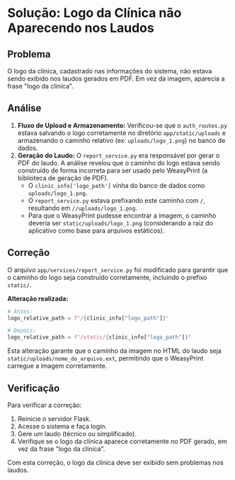 # Solução: Logo da Clínica não Aparecendo nos Laudos

## Problema
O logo da clínica, cadastrado nas informações do sistema, não estava sendo exibido nos laudos gerados em PDF. Em vez da imagem, aparecia a frase "logo da clinica".

## Análise
1.  **Fluxo de Upload e Armazenamento:** Verificou-se que o `auth_routes.py` estava salvando o logo corretamente no diretório `app/static/uploads` e armazenando o caminho relativo (ex: `uploads/logo_1.png`) no banco de dados.
2.  **Geração do Laudo:** O `report_service.py` era responsável por gerar o PDF do laudo. A análise revelou que o caminho do logo estava sendo construído de forma incorreta para ser usado pelo WeasyPrint (a biblioteca de geração de PDF).
    -   O `clinic_info['logo_path']` vinha do banco de dados como `uploads/logo_1.png`.
    -   O `report_service.py` estava prefixando este caminho com `/`, resultando em `//uploads/logo_1.png`.
    -   Para que o WeasyPrint pudesse encontrar a imagem, o caminho deveria ser `static/uploads/logo_1.png` (considerando a raiz do aplicativo como base para arquivos estáticos).

## Correção
O arquivo `app/services/report_service.py` foi modificado para garantir que o caminho do logo seja construído corretamente, incluindo o prefixo `static/`.

**Alteração realizada:**
```python
# Antes:
logo_relative_path = f"/{clinic_info["logo_path"]}"

# Depois:
logo_relative_path = f"/static/{clinic_info["logo_path"]}"
```
Esta alteração garante que o caminho da imagem no HTML do laudo seja `static/uploads/nome_do_arquivo.ext`, permitindo que o WeasyPrint carregue a imagem corretamente.

## Verificação
Para verificar a correção:
1.  Reinicie o servidor Flask.
2.  Acesse o sistema e faça login.
3.  Gere um laudo (técnico ou simplificado).
4.  Verifique se o logo da clínica aparece corretamente no PDF gerado, em vez da frase "logo da clinica".

Com esta correção, o logo da clínica deve ser exibido sem problemas nos laudos.


